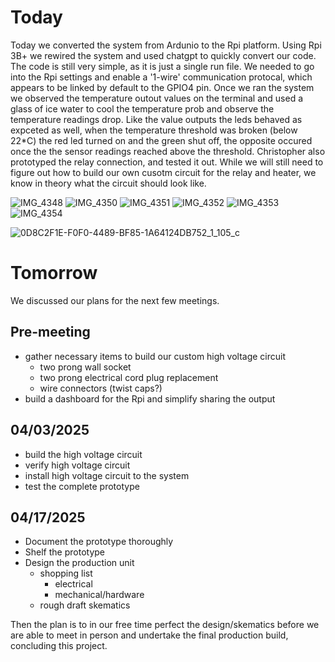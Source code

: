 # Today

Today we converted the system from Ardunio to the Rpi platform. Using Rpi 3B+ we rewired the system and used chatgpt to quickly convert our code.
The code is still very simple, as it is just a single run file. We needed to go into the Rpi settings and enable a '1-wire' communication protocal,
which appears to be linked by default to the GPIO4 pin. Once we ran the system we observed the temperature outout values on the terminal and used a 
glass of ice water to cool the temperature prob and observe the temperature readings drop. Like the value outputs the leds behaved as expceted as
well, when the temperature threshold was broken (below 22*C) the red led turned on and the green shut off, the opposite occured once the the sensor
readings reached above the threshold. Christopher also prototyped the relay connection, and tested it out. While we will still need to figure out how
to build our own cusotm circuit for the relay and heater, we know in theory what the circuit should look like.

![IMG_4348](https://github.com/user-attachments/assets/3d8a8067-8ae3-4166-85b8-093a26e762b8)
![IMG_4350](https://github.com/user-attachments/assets/6628b013-ab87-40b8-a55a-e2ba16c61734)
![IMG_4351](https://github.com/user-attachments/assets/69cc86b7-c9b1-447a-afc1-defc1ab65a59)
![IMG_4352](https://github.com/user-attachments/assets/5527a959-f5ae-42f9-b438-6b69ee56d880)
![IMG_4353](https://github.com/user-attachments/assets/8f44e0b6-b722-4625-a273-3787c6522b7f)
![IMG_4354](https://github.com/user-attachments/assets/81f414fd-5501-45c6-9a9d-24bf0ca6754f)

![0D8C2F1E-F0F0-4489-BF85-1A64124DB752_1_105_c](https://github.com/user-attachments/assets/970e1b68-39f1-4dff-b1a8-3e5232c1e49f)

# Tomorrow

We discussed our plans for the next few meetings.

## Pre-meeting

- gather necessary items to build our custom high voltage circuit
  - two prong wall socket
  - two prong electrical cord plug replacement
  - wire connectors (twist caps?)
- build a dashboard for the Rpi and simplify sharing the output

## 04/03/2025

- build the high voltage circuit
- verify high voltage circuit
- install high voltage circuit to the system
- test the complete prototype

## 04/17/2025

- Document the prototype thoroughly
- Shelf the prototype
- Design the production unit
  - shopping list
    - electrical
    - mechanical/hardware
  - rough draft skematics
 
Then the plan is to in our free time perfect the design/skematics before we are able to meet in person and undertake the final production build, concluding this project.




